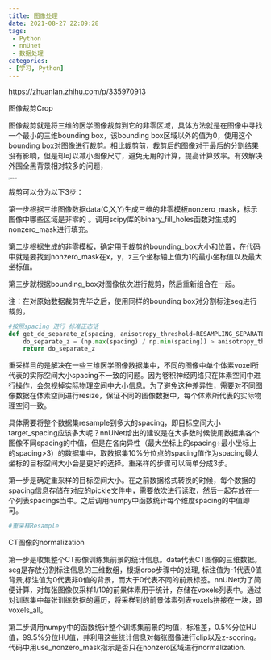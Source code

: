 ```yaml
---
title: 图像处理
date: 2021-08-27 22:09:28
tags: 
 - Python
 - nnUnet
 - 数据处理
categories:
- [学习, Python]
---
```




https://zhuanlan.zhihu.com/p/335970913



图像裁剪Crop

图像裁剪就是将三维的医学图像裁剪到它的非零区域，具体方法就是在图像中寻找一个最小的三维bounding box，该bounding box区域以外的值为0，使用这个bounding box对图像进行裁剪。相比裁剪前，裁剪后的图像对于最后的分割结果没有影响，但是却可以减小图像尺寸，避免无用的计算，提高计算效率。有效解决外围全黑背景相对较多的问题，

<img src="preprocess-nunet.assets/003-23.png" alt="003-23" style="zoom:25%;" />

裁剪可以分为以下3步：

第一步根据三维图像数据data(C,X,Y)生成三维的非零模板nonzero_mask，标示图像中哪些区域是非零的 。调用scipy库的binary_fill_holes函数对生成的nonzero_mask进行填充。

第二步根据生成的非零模板，确定用于裁剪的bounding_box大小和位置，在代码中就是要找到nonzero_mask在x，y，z三个坐标轴上值为1的最小坐标值以及最大坐标值。

第三步就根据bounding_box对图像依次进行裁剪，然后重新组合在一起。

注：在对原始数据裁剪完毕之后，使用同样的bounding box对分割标注seg进行裁剪，



```python
#按照spacing 进行 标准正态话
def get_do_separate_z(spacing, anisotropy_threshold=RESAMPLING_SEPARATE_Z_ANISO_THRESHOLD):
    do_separate_z = (np.max(spacing) / np.min(spacing)) > anisotropy_threshold
    return do_separate_z
```







重采样目的是解决在一些三维医学图像数据集中，不同的图像中单个体素voxel所代表的实际空间大小spacing不一致的问题。因为卷积神经网络只在体素空间中进行操作，会忽视掉实际物理空间中大小信息。为了避免这种差异性，需要对不同图像数据在体素空间进行resize，保证不同的图像数据中，每个体素所代表的实际物理空间一致。

具体需要将整个数据集resample到多大的spacing，即目标空间大小target_spacing应该多大呢？nnUNet给出的建议是在大多数时候使用数据集各个图像不同spacing的中值，但是在各向异性（最大坐标上的spacing÷最小坐标上的spacing>3）的数据集中，取数据集10%分位点的spacing值作为spacing最大坐标的目标空间大小会是更好的选择。重采样的步骤可以简单分成3步。

第一步是确定重采样的目标空间大小。在之前数据格式转换的时候，每个数据的spacing信息存储在对应的pickle文件中，需要依次进行读取，然后一起存放在一个列表spacings当中。之后调用numpy中函数统计每个维度spacing的中值即可。

```python
#重采样Resample
```







CT图像的normalization



第一步是收集整个CT影像训练集前景的统计信息。data代表CT图像的三维数据。seg是存放分割标注信息的三维数组，根据crop步骤中的处理, 标注值为-1代表0值背景,标注值为0代表非0值的背景，而大于0代表不同的前景标签。nnUNet为了简便计算，对每张图像仅采样1/10的前景体素用于统计，存储在voxels列表中。通过对训练集中每张训练数据的遍历，将采样到的前景体素列表voxels拼接在一块，即voxels_all。

第二步调用numpy中的函数统计整个训练集前景的均值，标准差，0.5%分位HU值，99.5%分位HU值，并利用这些统计信息对每张图像进行clip以及z-scoring。代码中用use_nonzero_mask指示是否只在nonzero区域进行normalization.